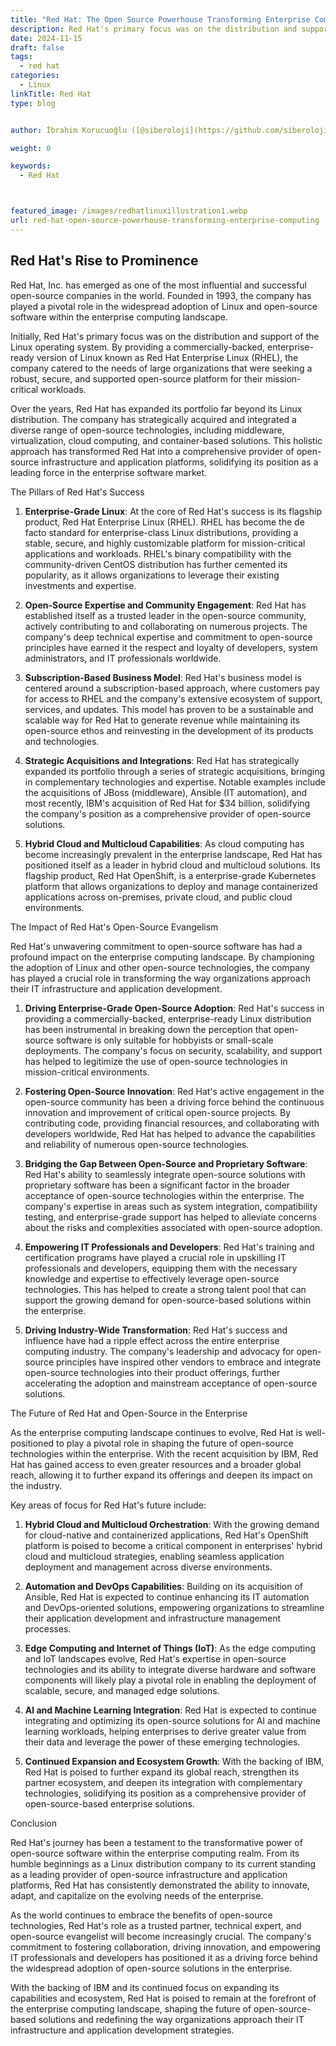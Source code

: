 ```yaml
---
title: "Red Hat: The Open Source Powerhouse Transforming Enterprise Computing"
description: Red Hat's primary focus was on the distribution and support of the Linux operating system. By providing a commercially-backed, enterprise-ready version of Linux known as Red Hat Enterprise Linux (RHEL),
date: 2024-11-15
draft: false
tags:
  - red hat
categories:
  - Linux
linkTitle: Red Hat
type: blog


author: İbrahim Korucuoğlu ([@siberoloji](https://github.com/siberoloji))

weight: 0

keywords:
  - Red Hat



featured_image: /images/redhatlinuxillustration1.webp
url: red-hat-open-source-powerhouse-transforming-enterprise-computing
---
```


## Red Hat's Rise to Prominence

Red Hat, Inc. has emerged as one of the most influential and successful open-source companies in the world. Founded in 1993, the company has played a pivotal role in the widespread adoption of Linux and open-source software within the enterprise computing landscape.

Initially, Red Hat's primary focus was on the distribution and support of the Linux operating system. By providing a commercially-backed, enterprise-ready version of Linux known as Red Hat Enterprise Linux (RHEL), the company catered to the needs of large organizations that were seeking a robust, secure, and supported open-source platform for their mission-critical workloads.

Over the years, Red Hat has expanded its portfolio far beyond its Linux distribution. The company has strategically acquired and integrated a diverse range of open-source technologies, including middleware, virtualization, cloud computing, and container-based solutions. This holistic approach has transformed Red Hat into a comprehensive provider of open-source infrastructure and application platforms, solidifying its position as a leading force in the enterprise software market.

The Pillars of Red Hat's Success

1. **Enterprise-Grade Linux**: At the core of Red Hat's success is its flagship product, Red Hat Enterprise Linux (RHEL). RHEL has become the de facto standard for enterprise-class Linux distributions, providing a stable, secure, and highly customizable platform for mission-critical applications and workloads. RHEL's binary compatibility with the community-driven CentOS distribution has further cemented its popularity, as it allows organizations to leverage their existing investments and expertise.

2. **Open-Source Expertise and Community Engagement**: Red Hat has established itself as a trusted leader in the open-source community, actively contributing to and collaborating on numerous projects. The company's deep technical expertise and commitment to open-source principles have earned it the respect and loyalty of developers, system administrators, and IT professionals worldwide.

3. **Subscription-Based Business Model**: Red Hat's business model is centered around a subscription-based approach, where customers pay for access to RHEL and the company's extensive ecosystem of support, services, and updates. This model has proven to be a sustainable and scalable way for Red Hat to generate revenue while maintaining its open-source ethos and reinvesting in the development of its products and technologies.

4. **Strategic Acquisitions and Integrations**: Red Hat has strategically expanded its portfolio through a series of strategic acquisitions, bringing in complementary technologies and expertise. Notable examples include the acquisitions of JBoss (middleware), Ansible (IT automation), and most recently, IBM's acquisition of Red Hat for $34 billion, solidifying the company's position as a comprehensive provider of open-source solutions.

5. **Hybrid Cloud and Multicloud Capabilities**: As cloud computing has become increasingly prevalent in the enterprise landscape, Red Hat has positioned itself as a leader in hybrid cloud and multicloud solutions. Its flagship product, Red Hat OpenShift, is a enterprise-grade Kubernetes platform that allows organizations to deploy and manage containerized applications across on-premises, private cloud, and public cloud environments.

The Impact of Red Hat's Open-Source Evangelism

Red Hat's unwavering commitment to open-source software has had a profound impact on the enterprise computing landscape. By championing the adoption of Linux and other open-source technologies, the company has played a crucial role in transforming the way organizations approach their IT infrastructure and application development.

1. **Driving Enterprise-Grade Open-Source Adoption**: Red Hat's success in providing a commercially-backed, enterprise-ready Linux distribution has been instrumental in breaking down the perception that open-source software is only suitable for hobbyists or small-scale deployments. The company's focus on security, scalability, and support has helped to legitimize the use of open-source technologies in mission-critical environments.

2. **Fostering Open-Source Innovation**: Red Hat's active engagement in the open-source community has been a driving force behind the continuous innovation and improvement of critical open-source projects. By contributing code, providing financial resources, and collaborating with developers worldwide, Red Hat has helped to advance the capabilities and reliability of numerous open-source technologies.

3. **Bridging the Gap Between Open-Source and Proprietary Software**: Red Hat's ability to seamlessly integrate open-source solutions with proprietary software has been a significant factor in the broader acceptance of open-source technologies within the enterprise. The company's expertise in areas such as system integration, compatibility testing, and enterprise-grade support has helped to alleviate concerns about the risks and complexities associated with open-source adoption.

4. **Empowering IT Professionals and Developers**: Red Hat's training and certification programs have played a crucial role in upskilling IT professionals and developers, equipping them with the necessary knowledge and expertise to effectively leverage open-source technologies. This has helped to create a strong talent pool that can support the growing demand for open-source-based solutions within the enterprise.

5. **Driving Industry-Wide Transformation**: Red Hat's success and influence have had a ripple effect across the entire enterprise computing industry. The company's leadership and advocacy for open-source principles have inspired other vendors to embrace and integrate open-source technologies into their product offerings, further accelerating the adoption and mainstream acceptance of open-source solutions.

The Future of Red Hat and Open-Source in the Enterprise

As the enterprise computing landscape continues to evolve, Red Hat is well-positioned to play a pivotal role in shaping the future of open-source technologies within the enterprise. With the recent acquisition by IBM, Red Hat has gained access to even greater resources and a broader global reach, allowing it to further expand its offerings and deepen its impact on the industry.

Key areas of focus for Red Hat's future include:

1. **Hybrid Cloud and Multicloud Orchestration**: With the growing demand for cloud-native and containerized applications, Red Hat's OpenShift platform is poised to become a critical component in enterprises' hybrid cloud and multicloud strategies, enabling seamless application deployment and management across diverse environments.

2. **Automation and DevOps Capabilities**: Building on its acquisition of Ansible, Red Hat is expected to continue enhancing its IT automation and DevOps-oriented solutions, empowering organizations to streamline their application development and infrastructure management processes.

3. **Edge Computing and Internet of Things (IoT)**: As the edge computing and IoT landscapes evolve, Red Hat's expertise in open-source technologies and its ability to integrate diverse hardware and software components will likely play a pivotal role in enabling the deployment of scalable, secure, and managed edge solutions.

4. **AI and Machine Learning Integration**: Red Hat is expected to continue integrating and optimizing its open-source solutions for AI and machine learning workloads, helping enterprises to derive greater value from their data and leverage the power of these emerging technologies.

5. **Continued Expansion and Ecosystem Growth**: With the backing of IBM, Red Hat is poised to further expand its global reach, strengthen its partner ecosystem, and deepen its integration with complementary technologies, solidifying its position as a comprehensive provider of open-source-based enterprise solutions.

Conclusion

Red Hat's journey has been a testament to the transformative power of open-source software within the enterprise computing realm. From its humble beginnings as a Linux distribution company to its current standing as a leading provider of open-source infrastructure and application platforms, Red Hat has consistently demonstrated the ability to innovate, adapt, and capitalize on the evolving needs of the enterprise.

As the world continues to embrace the benefits of open-source technologies, Red Hat's role as a trusted partner, technical expert, and open-source evangelist will become increasingly crucial. The company's commitment to fostering collaboration, driving innovation, and empowering IT professionals and developers has positioned it as a driving force behind the widespread adoption of open-source solutions in the enterprise.

With the backing of IBM and its continued focus on expanding its capabilities and ecosystem, Red Hat is poised to remain at the forefront of the enterprise computing landscape, shaping the future of open-source-based solutions and redefining the way organizations approach their IT infrastructure and application development strategies.